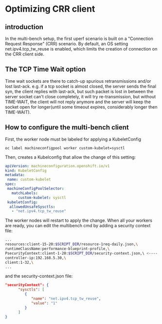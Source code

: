 # Optimizing CRR client
## introduction
In the multi-bench setup, the first uperf scenario is built on a "Connection Request Response" (CRR) scenario. By default, an OS setting net.ipv4.tcp_tw_reuse is enabled, which limits the creation of connection on the CRR client side.

## The TCP Time Wait option
Time wait sockets are there to catch-up spurious retransmissions and/or lost last-ack.
e.g. if a tcp socket is almost closed, the server sends the final syn, the client replies with last-ack, but such packet is lost in between the server socket can't close completely, it will try re-transmission, but without TIME-WAIT, the client will not reply anymore and the server will keep the socket open for longer(until some timeout expires, considerably longer then TIME-WAIT).

## How to configure the multi-bench client

First, the worker node must be labeled for applying a KubeletConfig
```
oc label machineconfigpool worker custom-kubelet=sysctl
```
Then, creates a Kubelconfig that allow the change of this setting:
```yaml
apiVersion: machineconfiguration.openshift.io/v1
kind: KubeletConfig
metadata:
 name: custom-kubelet
spec:
 machineConfigPoolSelector:
   matchLabels:
      custom-kubelet: sysctl 
 kubeletConfig:
  allowedUnsafeSysctls:
   - "net.ipv4.tcp_tw_reuse"
```
The worker nodes will restart to apply the change.
When all your workers are ready, you can edit the multibench cmd by adding a security context file:
```bash
...
resources:client-15-20:$SCRIPT_DIR/resource-1req-daily.json,\
runtimeClassName:performance-blueprint-profile,\
PsecurityContext:client-1-20:$SCRIPT_DIR/security-context.json,\ <----
controller-ip:192.168.5.30,\
client:1-32,\
...
```
and the security-context.json file:
```json
"securityContext": {
      "sysctls": [
         {
            "name": "net.ipv4.tcp_tw_reuse",
            "value": "1"
         }
      ]
}
```
